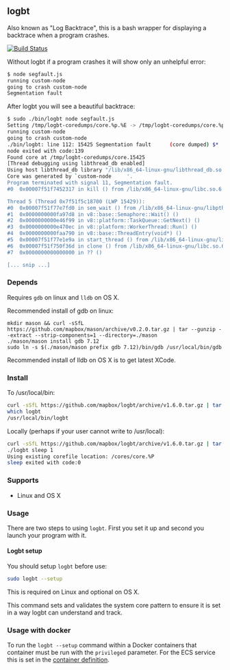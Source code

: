 logbt
-----

Also known as "Log Backtrace", this is a bash wrapper for displaying a backtrace when a program crashes.

[![Build Status](https://travis-ci.org/mapbox/logbt.svg?branch=master)](https://travis-ci.org/mapbox/logbt)

Without logbt if a program crashes it will show only an unhelpful error:

```sh
$ node segfault.js
running custom-node
going to crash custom-node
Segmentation fault
```

After logbt you will see a beautiful backtrace:

```sh
$ sudo ./bin/logbt node segfault.js
Setting /tmp/logbt-coredumps/core.%p.%E -> /tmp/logbt-coredumps/core.%p.%E
running custom-node
going to crash custom-node
./bin/logbt: line 112: 15425 Segmentation fault      (core dumped) $*
node exited with code:139
Found core at /tmp/logbt-coredumps/core.15425
[Thread debugging using libthread_db enabled]
Using host libthread_db library "/lib/x86_64-linux-gnu/libthread_db.so.1".
Core was generated by `custom-node     '.
Program terminated with signal 11, Segmentation fault.
#0  0x00007f51f7452317 in kill () from /lib/x86_64-linux-gnu/libc.so.6

Thread 5 (Thread 0x7f51f5c18700 (LWP 15429)):
#0  0x00007f51f77e7fd0 in sem_wait () from /lib/x86_64-linux-gnu/libpthread.so.0
#1  0x0000000000fa97d8 in v8::base::Semaphore::Wait() ()
#2  0x0000000000e46f99 in v8::platform::TaskQueue::GetNext() ()
#3  0x0000000000e470ec in v8::platform::WorkerThread::Run() ()
#4  0x0000000000faa790 in v8::base::ThreadEntry(void*) ()
#5  0x00007f51f77e1e9a in start_thread () from /lib/x86_64-linux-gnu/libpthread.so.0
#6  0x00007f51f750f36d in clone () from /lib/x86_64-linux-gnu/libc.so.6
#7  0x0000000000000000 in ?? ()

[... snip ...]
```

### Depends

Requires `gdb` on linux and `lldb` on OS X.

Recommended install of gdb on linux:

```
mkdir mason && curl -sSfL https://github.com/mapbox/mason/archive/v0.2.0.tar.gz | tar --gunzip --extract --strip-components=1 --directory=./mason
./mason/mason install gdb 7.12
sudo ln -s $(./mason/mason prefix gdb 7.12)/bin/gdb /usr/local/bin/gdb
```

Recommended install of lldb on OS X is to get latest XCode.

### Install

To /usr/local/bin:

```sh
curl -sSfL https://github.com/mapbox/logbt/archive/v1.6.0.tar.gz | tar --gunzip --extract --strip-components=1 --exclude="*md" --exclude="test*" --directory=/usr/local
which logbt
/usr/local/bin/logbt
```

Locally (perhaps if your user cannot write to /usr/local):

```sh
curl -sSfL https://github.com/mapbox/logbt/archive/v1.6.0.tar.gz | tar --gunzip --extract --strip-components=2 --exclude="*md" --exclude="test*" --directory=.
./logbt sleep 1
Using existing corefile location: /cores/core.%P
sleep exited with code:0
```

### Supports

 - Linux and OS X

### Usage

There are two steps to using `logbt`. First you set it up and second you launch your program with it.

#### Logbt setup

You should setup `logbt` before use:

```bash
sudo logbt --setup
```

This is required on Linux and optional on OS X.

This command sets and validates the system core pattern to ensure it is set in a way logbt can understand and track.

### Usage with docker

To run the `logbt --setup` command within a Docker containers that container must be run with the `privileged` parameter. For the ECS service this is set in the [container definition](http://docs.aws.amazon.com/AmazonECS/latest/developerguide/task_definition_parameters.html#container_definition_security).
